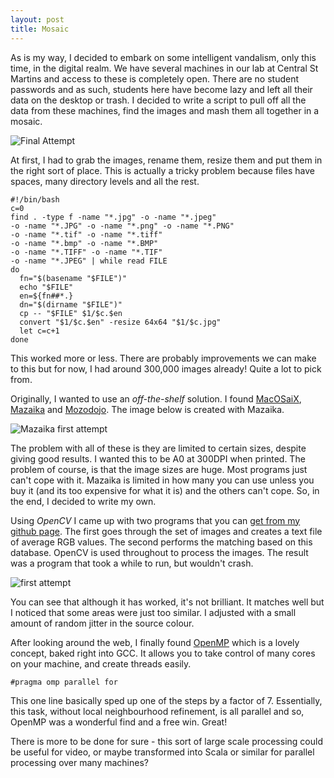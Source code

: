 ```yaml
---
layout: post
title: Mosaic
---
```


As is my way, I decided to embark on some intelligent vandalism, only this time, in the digital realm. We have several machines in our lab at Central St Martins and access to these is completely open. There are no student passwords and as such, students here have become lazy and left all their data on the desktop or trash. I decided to write a script to pull off all the data from these machines, find the images and mash them all together in a mosaic. 

![Final Attempt](http://farm8.staticflickr.com/7159/6679523043_d04379dcd7.jpg)

At first, I had to grab the images, rename them, resize them and put them in the right sort of place. This is actually a tricky problem because files have spaces, many directory levels and all the rest.

    #!/bin/bash
    c=0
    find . -type f -name "*.jpg" -o -name "*.jpeg" 
    -o -name "*.JPG" -o -name "*.png" -o -name "*.PNG"
    -o -name "*.tif" -o -name "*.tiff" 
    -o -name "*.bmp" -o -name "*.BMP" 
    -o -name "*.TIFF" -o -name "*.TIF" 
    -o -name "*.JPEG" | while read FILE
    do
      fn="$(basename "$FILE")"
      echo "$FILE"
      en=${fn##*.}
      dn="$(dirname "$FILE")"
      cp -- "$FILE" $1/$c.$en
      convert "$1/$c.$en" -resize 64x64 "$1/$c.jpg"
      let c=c+1
    done 

This worked more or less. There are probably improvements we can make to this but for now, I had around 300,000 images already! Quite a lot to pick from. 

Originally, I wanted to use an *off-the-shelf* solution. I found [MacOSaiX](http://web.me.com/knarf/MacOSaiX/Download.html), [Mazaika](http://www.mazaika.com/mac/) and [Mozodojo](http://osxdaily.com/2007/02/02/easily-create-photo-mosaics-with-mozodojo/). The image below is created with Mazaika.

![Mazaika first attempt](http://farm8.staticflickr.com/7018/6558676823_9357ac2381.jpg)

The problem with all of these is they are limited to certain sizes, despite giving good results. I wanted this to be A0 at 300DPI when printed. The problem of course, is that the image sizes are huge. Most programs just can't cope with it. Mazaika is limited in how many you can use unless you buy it (and its too expensive for what it is) and the others can't cope. So, in the end, I decided to write my own.

Using *OpenCV* I came up with two programs that you can [get from my github page](https://github.com/OniDaito/PhotoMosaic). The first goes through the set of images and creates a text file of average RGB values. The second performs the matching based on this database. OpenCV is used throughout to process the images. The result was a program that took a while to run, but wouldn't crash.

![first attempt](http://farm8.staticflickr.com/7146/6653456325_2dec97ee53.jpg)

You can see that although it has worked, it's not brilliant. It matches well but I noticed that some areas were just too similar. I adjusted with a small amount of random jitter in the source colour.

After looking around the web, I finally found [OpenMP](http://en.wikipedia.org/wiki/OpenMP) which is a lovely concept, baked right into GCC. It allows you to take control of many cores on your machine, and create threads easily.

    #pragma omp parallel for

This one line basically sped up one of the steps by a factor of 7. Essentially, this task, without local neighbourhood refinement, is all parallel and so, OpenMP was a wonderful find and a free win. Great! 

There is more to be done for sure - this sort of large scale processing could be useful for video, or maybe transformed into Scala or similar for parallel processing over many machines?

